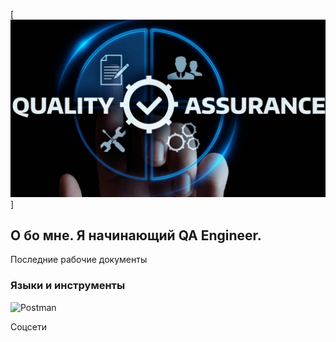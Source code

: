 [![Header](https://github.com/Gazinur72/Gazinur72/blob/main/assets/baner_1.jpg)]

## О бо мне. Я начинающий QA Engineer. 

Последние рабочие документы

### Языки и инструменты
![Postman](https://img.shields.io/badge/-Postman-FF6C37?style=for-the-badge&logo=postman&logoColor=47C5FB) 

Соцсети